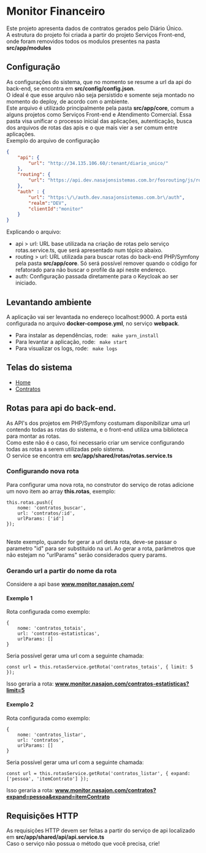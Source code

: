# Monitor Financeiro

Este projeto apresenta dados de contratos gerados pelo Diário Único.
<br>A estrutura do projeto foi criada a partir do projeto Serviços Front-end, onde foram removidos todos os modulos presentes na pasta **src/app/modules**

## Configuração
As configurações do sistema, que no momento se resume a url da api do back-end, se encontra em **src/config/config.json**.
<br>O ideal é que esse arquivo não seja persistido e somente seja montado no momento do deploy, de acordo com o ambiente.
<br>Este arquivo é utilizado principalmente pela pasta **src/app/core**, comum a alguns projetos como Serviços Front-end e Atendimento Comercial. Essa pasta visa unificar o processo inicial das aplicações, autenticação, busca dos arquivos de rotas das apis e o que mais vier a ser comum entre aplicações.
<br> Exemplo do arquivo de configuração
```json
{ 
    "api": {
        "url": "http://34.135.106.60/:tenant/diario_unico/"
    },
    "routing": { 
        "url": "https://api.dev.nasajonsistemas.com.br/fosrouting/js/routing"
    },
    "auth" : {
        "url": "https:\/\/auth.dev.nasajonsistemas.com.br\/auth",
        "realm":"DEV",
        "clientId":"monitor"
    }
}
```
Explicando o arquivo:
  - api > url: URL base utilizada na criação de rotas pelo serviço rotas.service.ts, que será apresentado num tópico abaixo. 
  - routing > url: URL utilizada para buscar rotas do back-end PHP/Symfony pela pasta **src/app/core**. Só será possível remover quando o código for refatorado para não buscar o profile da api neste endereço.
  - auth: Configuração passada diretamente para o Keycloak ao ser iniciado.

## Levantando ambiente
A aplicação vai ser levantada no endereço localhost:9000. A porta está configurada no arquivo **docker-compose.yml**, no serviço **webpack**.
  - Para instalar as dependências, rode:
  ``` make yarn_install```
  - Para levantar a aplicação, rode:
  ``` make start```
  - Para visualizar os logs, rode:
  ``` make logs```

## Telas do sistema
  - [Home](docs/home.md)
  - [Contratos](docs/contratos.md)

## Rotas para api do back-end.
As API's dos projetos em PHP/Symfony costumam disponibilizar uma url contendo todas as rotas do sistema, e o front-end utiliza uma biblioteca para montar as rotas.
<br>Como este não é o caso, foi necessario criar um service configurando todas as rotas a serem utilizadas pelo sistema.
<br>O service se encontra em **src/app/shared/rotas/rotas.service.ts**

### Configurando nova rota
Para configurar uma nova rota, no construtor do serviço de rotas adicione um novo item ao array **this.rotas**, exemplo:
<br>
```
this.rotas.push({
    nome: 'contratos_buscar',
    url: 'contratos/:id',
    urlParams: ['id']
});
```
<br> Neste exemplo, quando for gerar a url desta rota, deve-se passar o parametro "id" para ser substituido na url. Ao gerar a rota, parâmetros que não estejam no "urlParams" serão considerados query params.

### Gerando url a partir do nome da rota
Considere a api base **www.monitor.nasajon.com/**

#### Exemplo 1
Rota configurada como exemplo:
```
{
    nome: 'contratos_totais',
    url: 'contratos-estatisticas',
    urlParams: []
}
```
Seria possível gerar uma url com a seguinte chamada:
```
const url = this.rotasService.getRota('contratos_totais', { limit: 5 });
```
Isso geraria a rota: **www.monitor.nasajon.com/contratos-estatisticas?limit=5**

#### Exemplo 2
Rota configurada como exemplo:
```
{
    nome: 'contratos_listar',
    url: 'contratos',
    urlParams: []
}
```
Seria possível gerar uma url com a seguinte chamada:
```
const url = this.rotasService.getRota('contratos_listar', { expand: ['pessoa', 'itemContrato'] });
```
Isso geraria a rota: **www.monitor.nasajon.com/contratos?expand=pessoa&expand=itemContrato**


## Requisições HTTP
As requisições HTTP devem ser feitas a partir do serviço de api localizado em  **src/app/shared/api/api.service.ts**
<br>Caso o serviço não possua o método que você precisa, crie!
